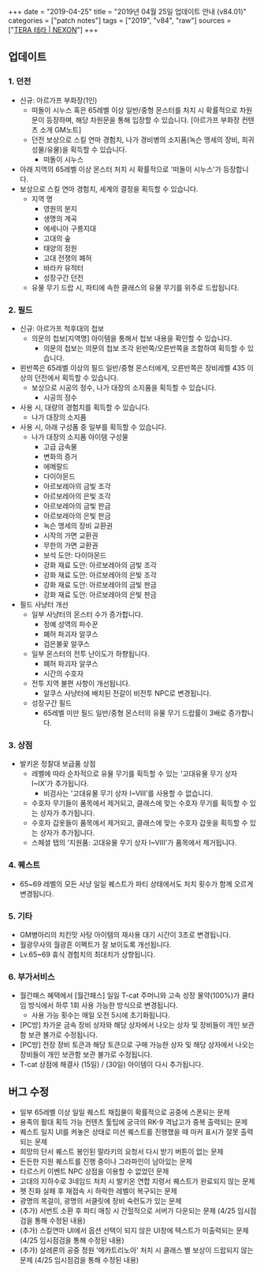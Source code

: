 +++
date = "2019-04-25"
title = "2019년 04월 25일 업데이트 안내 (v84.01)"
categories = ["patch notes"]
tags = ["2019", "v84", "raw"]
sources = ["[TERA 테라 | NEXON](http://tera.nexon.com/news/update/view.aspx?n4articlesn=390)"]
+++

## 업데이트

### **1.** 던전
- 신규: 아르가프 부화장(1인)
  - 떠돌이 시누스 혹은 65레벨 이상 일반/중형 몬스터를 처치 시 확률적으로 차원문이 등장하며, 해당 차원문을 통해 입장할 수 있습니다. [아르가프 부화장 컨텐츠 소개 GM노트]
  - 던전 보상으로 스킬 연마 경험치, 나가 경비병의 소지품(녹슨 맹세의 장비, 희귀 성물/유물)을 획득할 수 있습니다.
    - 떠돌이 시누스
- 아래 지역의 65레벨 이상 몬스터 처치 시 확률적으로 '떠돌이 시누스'가 등장합니다.
- 보상으로 스킬 연마 경험치, 세계의 결정을 획득할 수 있습니다.
  - 지역 명
    - 영원의 분지
    - 생명의 계곡
    - 에세니아 구릉지대
    - 고대의 숲
    - 태양의 정원
    - 고대 전쟁의 폐허
    - 바라카 유적터
    - 성장구간 던전
  - 유물 무기 드랍 시, 파티에 속한 클래스의 유물 무기를 위주로 드랍됩니다.

### **2.** 필드
- 신규: 아르가프 척후대의 첩보
  - 의문의 첩보[지역명] 아이템을 통해서 첩보 내용을 확인할 수 있습니다.
    - 의문의 첩보는 의문의 첩보 조각 왼반쪽/오른반쪽을 조합하여 획득할 수 있습니다.
- 왼반쪽은 65레벨 이상의 필드 일반/중형 몬스터에게, 오른반쪽은 장비레벨 435 이상의 던전에서 획득할 수 있습니다.
  - 보상으로 시공의 정수, 나가 대장의 소지품을 획득할 수 있습니다.
    - 시공의 정수
- 사용 시, 대량의 경험치를 획득할 수 있습니다.
  - 나가 대장의 소지품
- 사용 시, 아래 구성품 중 일부를 획득할 수 있습니다.
  - 나가 대장의 소지품 아이템 구성물
    - 고급 금속물
    - 변화의 증거
    - 에메랄드
    - 다이아몬드
    - 아르보레아의 금빛 조각
    - 아르보레아의 은빛 조각
    - 아르보레아의 금빛 판금
    - 아르보레아의 은빛 판금
    - 녹슨 맹세의 장비 교환권
    - 시작의 가면 교환권
    - 무한의 가면 교환권
    - 보석 도안: 다이아몬드
    - 강화 재료 도안: 아르보레아의 금빛 조각
    - 강화 재료 도안: 아르보레아의 은빛 조각
    - 강화 재료 도안: 아르보레아의 금빛 판금
    - 강화 재료 도안: 아르보레아의 은빛 판금
- 필드 사냥터 개선
  - 일부 사냥터의 몬스터 수가 증가합니다.
    - 정예 성역의 파수꾼
    - 폐허 파괴자 알쿠스
    - 검은불꽃 알쿠스
  - 일부 몬스터의 전투 난이도가 하향됩니다.
    - 폐허 파괴자 알쿠스
    - 시간의 수호자
  - 전투 지역 불편 사항이 개선됩니다.
    - 알쿠스 사냥터에 배치된 전갈이 비전투 NPC로 변경됩니다.
  - 성장구간 필드
    - 65레벨 미만 필드 일반/중형 몬스터의 유물 무기 드랍률이 3배로 증가합니다.

### **3.** 상점
- 발키온 정찰대 보급품 상점
  - 레벨에 따라 순차적으로 유물 무기를 획득할 수 있는 '고대유물 무기 상자 I~IX'가 추가됩니다.
    - 비검사는 '고대유물 무기 상자 I~VIII'를 사용할 수 없습니다.
  - 수호자 무기들이 품목에서 제거되고, 클래스에 맞는 수호자 무기를 획득할 수 있는 상자가 추가됩니다.
  - 수호자 갑옷들이 품목에서 제거되고, 클래스에 맞는 수호자 갑옷을 획득할 수 있는 상자가 추가됩니다.
  - 스페셜 탭의 '지원품: 고대유물 무기 상자 I~VIII'가 품목에서 제거됩니다.

### **4.** 퀘스트
- 65~69 레벨의 모든 사냥 일일 퀘스트가 파티 상태에서도 처치 횟수가 함께 오르게 변경됩니다.

### **5.** 기타
- GM병아리의 치킨맛 사탕 아이템의 재사용 대기 시간이 3초로 변경됩니다.
- 월광무사의 월광흔 이펙트가 잘 보이도록 개선됩니다.
- Lv.65~69 휴식 경험치의 최대치가 상향됩니다.

### **6.** 부가서비스
- 월간패스 혜택에서 [월간패스] 일일 T-cat 주머니와 고속 성장 물약(100%)가 쿨타임 방식에서 하루 1회 사용 가능한 방식으로 변경됩니다.
  - 사용 가능 횟수는 매일 오전 5시에 초기화됩니다.
- [PC방] 차가운 금속 장비 상자와 해당 상자에서 나오는 상자 및 장비들이 개인 보관함 보관 불가로 수정됩니다.
- [PC방] 전장 장비 토큰과 해당 토큰으로 구매 가능한 상자 및 해당 상자에서 나오는 장비들이 개인 보관함 보관 불가로 수정됩니다.
- T-cat 상점에 해결사 (15일) / (30일) 아이템이 다시 추가됩니다.

## 버그 수정

- 일부 65레벨 이상 일일 퀘스트 채집물이 확률적으로 공중에 스폰되는 문제
- 용족의 활대 획득 가능 컨텐츠 툴팁에 궁극의 RK-9 격납고가 중복 출력되는 문제
- 퀘스트 일지 UI를 켜놓은 상태로 미션 퀘스트를 진행했을 때 마커 표시가 잘못 출력되는 문제
- 희망의 단서 퀘스트 봉인된 말라키의 요청서 다시 받기 버튼이 없는 문제
- 든든한 지원 퀘스트를 진행 중이나 그라파인이 남아있는 문제
- 타르스키 이벤트 NPC 상점을 이용할 수 없었던 문제
- 고대의 지하수로 3네임드 처치 시 발키온 연합 지령서 퀘스트가 완료되지 않는 문제
- 펫 진화 실패 후 재접속 시 하락한 레벨이 복구되는 문제
- 광명의 목걸이, 광명의 서클릿에 장비 숙련도가 있는 문제
- (추가) 서번트 소환 후 파티 매칭 시 간헐적으로 서버가 다운되는 문제 (4/25 임시점검을 통해 수정된 내용)
- (추가) 스킬연마 UI에서 옵션 선택이 되지 않은 UI창에 텍스트가 미출력되는 문제 (4/25 임시점검을 통해 수정된 내용)
- (추가) 살레론의 공중 정원 '메카트리노아' 처치 시 클래스 별 보상이 드랍되지 않는 문제 (4/25 임시점검을 통해 수정된 내용)
